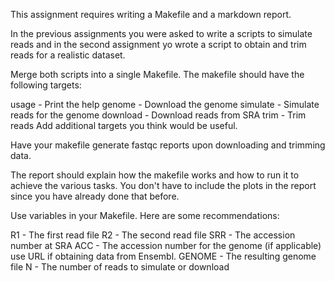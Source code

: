 This assignment requires writing a Makefile and a markdown report.

In the previous assignments you were asked to write a scripts to simulate reads and in the second assignment yo wrote a script to obtain and trim reads for a realistic dataset.

Merge both scripts into a single Makefile. The makefile should have the following targets:

usage - Print the help
genome - Download the genome
simulate - Simulate reads for the genome
download - Download reads from SRA
trim - Trim reads
Add additional targets you think would be useful.

Have your makefile generate fastqc reports upon downloading and trimming data.

The report should explain how the makefile works and how to run it to achieve the various tasks. You don't have to include the plots in the report since you have already done that before.



Use variables in your Makefile. Here are some recommendations:

R1 - The first read file 
R2 - The second read file
SRR - The accession number at SRA
ACC - The accession number for the genome (if applicable) use URL if obtaining data from Ensembl.
GENOME - The resulting genome file 
N - The number of reads to simulate or download
